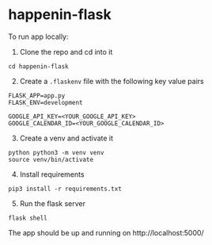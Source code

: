 # happenin-flask


To run app locally:


1. Clone the repo and cd into it
```
cd happenin-flask
```
2. Create a `.flaskenv` file with the following key value pairs
```
FLASK_APP=app.py
FLASK_ENV=development

GOOGLE_API_KEY=<YOUR_GOOGLE_API_KEY>
GOOGLE_CALENDAR_ID=<YOUR_GOOGLE_CALENDAR_ID>
```
3. Create a venv and activate it
```
python python3 -m venv venv
source venv/bin/activate
```
4. Install requirements
```
pip3 install -r requirements.txt
```
5. Run the flask server
```
flask shell
```


The app should be up and running on http://localhost:5000/
